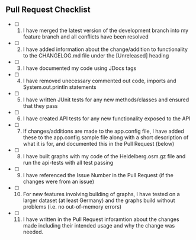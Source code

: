 ## Pull Request Checklist
<!--- Please make sure you have completed the following items BEFORE submitting a pull request (put an x in each box when you have checked you have done them): -->
- [ ] 1. I have merged the latest version of the development branch into my feature branch and all conflicts have been resolved
- [ ] 2. I have added information about the change/addition to functionality to the CHANGELOG.md file under the [Unreleased] heading
- [ ] 3. I have documented my code using JDocs tags
- [ ] 4. I have removed unecessary commented out code, imports and System.out.println statements
- [ ] 5. I have written JUnit tests for any new methods/classes and ensured that they pass
- [ ] 6. I have created API tests for any new functionality exposed to the API
- [ ] 7. If changes/additions are made to the app.config file, I have added these to the app.config.sample file along with a short description of what it is for, and documented this in the Pull Request (below) 
- [ ] 8. I have built graphs with my code of the Heidelberg.osm.gz file and run the api-tests with all test passing
- [ ] 9. I have referenced the Issue Number in the Pull Request (if the changes were from an issue)
- [ ] 10. For new features involving building of graphs, I have tested on a larger dataset (at least Germany) and the graphs build without problems (i.e. no out-of-memory errors)
- [ ] 11. I have written in the Pull Request inforamtion about the changes made including their intended usage and why the change was needed.
